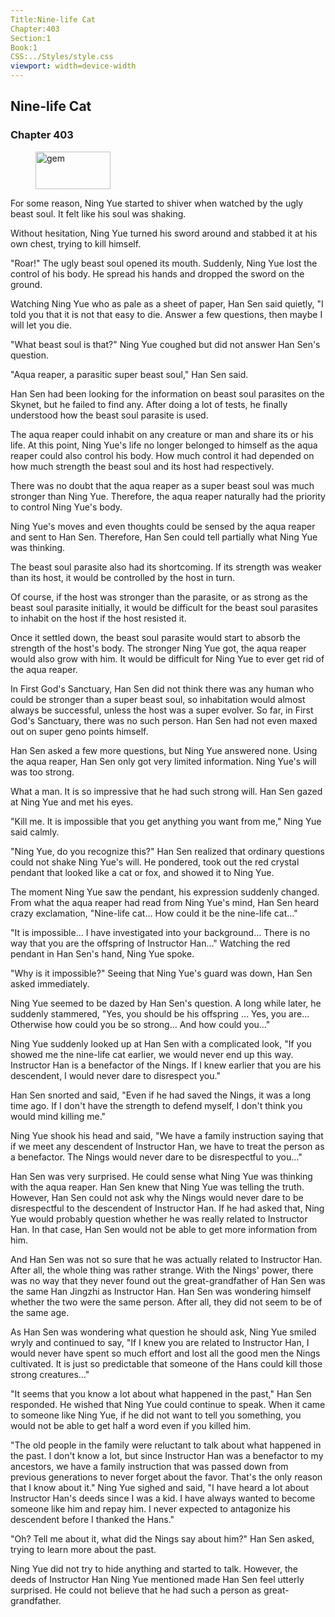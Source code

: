 ```yaml
---
Title:Nine-life Cat 
Chapter:403 
Section:1 
Book:1 
CSS:../Styles/style.css 
viewport: width=device-width
---
```

  
## Nine-life Cat
### Chapter 403
  
<figure>
	<img src="../Images/gem.gif" alt="gem" id="gem" width="120" height="60" />
</figure>
  

  
For some reason, Ning Yue started to shiver when watched by the ugly beast soul. It felt like his soul was shaking.

Without hesitation, Ning Yue turned his sword around and stabbed it at his own chest, trying to kill himself.

"Roar!" The ugly beast soul opened its mouth. Suddenly, Ning Yue lost the control of his body. He spread his hands and dropped the sword on the ground.

Watching Ning Yue who as pale as a sheet of paper, Han Sen said quietly, "I told you that it is not that easy to die. Answer a few questions, then maybe I will let you die.

"What beast soul is that?" Ning Yue coughed but did not answer Han Sen's question.

"Aqua reaper, a parasitic super beast soul," Han Sen said.

Han Sen had been looking for the information on beast soul parasites on the Skynet, but he failed to find any. After doing a lot of tests, he finally understood how the beast soul parasite is used.

The aqua reaper could inhabit on any creature or man and share its or his life. At this point, Ning Yue's life no longer belonged to himself as the aqua reaper could also control his body. How much control it had depended on how much strength the beast soul and its host had respectively.

There was no doubt that the aqua reaper as a super beast soul was much stronger than Ning Yue. Therefore, the aqua reaper naturally had the priority to control Ning Yue's body.

Ning Yue's moves and even thoughts could be sensed by the aqua reaper and sent to Han Sen. Therefore, Han Sen could tell partially what Ning Yue was thinking.

The beast soul parasite also had its shortcoming. If its strength was weaker than its host, it would be controlled by the host in turn.

Of course, if the host was stronger than the parasite, or as strong as the beast soul parasite initially, it would be difficult for the beast soul parasites to inhabit on the host if the host resisted it.

Once it settled down, the beast soul parasite would start to absorb the strength of the host's body. The stronger Ning Yue got, the aqua reaper would also grow with him. It would be difficult for Ning Yue to ever get rid of the aqua reaper.

In First God's Sanctuary, Han Sen did not think there was any human who could be stronger than a super beast soul, so inhabitation would almost always be successful, unless the host was a super evolver. So far, in First God's Sanctuary, there was no such person. Han Sen had not even maxed out on super geno points himself.

Han Sen asked a few more questions, but Ning Yue answered none. Using the aqua reaper, Han Sen only got very limited information. Ning Yue's will was too strong.

What a man. It is so impressive that he had such strong will. Han Sen gazed at Ning Yue and met his eyes.

"Kill me. It is impossible that you get anything you want from me," Ning Yue said calmly.

"Ning Yue, do you recognize this?" Han Sen realized that ordinary questions could not shake Ning Yue's will. He pondered, took out the red crystal pendant that looked like a cat or fox, and showed it to Ning Yue.

The moment Ning Yue saw the pendant, his expression suddenly changed. From what the aqua reaper had read from Ning Yue's mind, Han Sen heard crazy exclamation, "Nine-life cat… How could it be the nine-life cat…"

"It is impossible… I have investigated into your background… There is no way that you are the offspring of Instructor Han…" Watching the red pendant in Han Sen's hand, Ning Yue spoke.

"Why is it impossible?" Seeing that Ning Yue's guard was down, Han Sen asked immediately.

Ning Yue seemed to be dazed by Han Sen's question. A long while later, he suddenly stammered, "Yes, you should be his offspring … Yes, you are… Otherwise how could you be so strong… And how could you…"

Ning Yue suddenly looked up at Han Sen with a complicated look, "If you showed me the nine-life cat earlier, we would never end up this way. Instructor Han is a benefactor of the Nings. If I knew earlier that you are his descendent, I would never dare to disrespect you."

Han Sen snorted and said, "Even if he had saved the Nings, it was a long time ago. If I don't have the strength to defend myself, I don't think you would mind killing me."

Ning Yue shook his head and said, "We have a family instruction saying that if we meet any descendent of Instructor Han, we have to treat the person as a benefactor. The Nings would never dare to be disrespectful to you…"

Han Sen was very surprised. He could sense what Ning Yue was thinking with the aqua reaper. Han Sen knew that Ning Yue was telling the truth. However, Han Sen could not ask why the Nings would never dare to be disrespectful to the descendent of Instructor Han. If he had asked that, Ning Yue would probably question whether he was really related to Instructor Han. In that case, Han Sen would not be able to get more information from him.

And Han Sen was not so sure that he was actually related to Instructor Han. After all, the whole thing was rather strange. With the Nings' power, there was no way that they never found out the great-grandfather of Han Sen was the same Han Jingzhi as Instructor Han. Han Sen was wondering himself whether the two were the same person. After all, they did not seem to be of the same age.

As Han Sen was wondering what question he should ask, Ning Yue smiled wryly and continued to say, "If I knew you are related to Instructor Han, I would never have spent so much effort and lost all the good men the Nings cultivated. It is just so predictable that someone of the Hans could kill those strong creatures…"

"It seems that you know a lot about what happened in the past," Han Sen responded. He wished that Ning Yue could continue to speak. When it came to someone like Ning Yue, if he did not want to tell you something, you would not be able to get half a word even if you killed him.

"The old people in the family were reluctant to talk about what happened in the past. I don't know a lot, but since Instructor Han was a benefactor to my ancestors, we have a family instruction that was passed down from previous generations to never forget about the favor. That's the only reason that I know about it." Ning Yue sighed and said, "I have heard a lot about Instructor Han's deeds since I was a kid. I have always wanted to become someone like him and repay him. I never expected to antagonize his descendent before I thanked the Hans."

"Oh? Tell me about it, what did the Nings say about him?" Han Sen asked, trying to learn more about the past.

Ning Yue did not try to hide anything and started to talk. However, the deeds of Instructor Han Ning Yue mentioned made Han Sen feel utterly surprised. He could not believe that he had such a person as great-grandfather.
